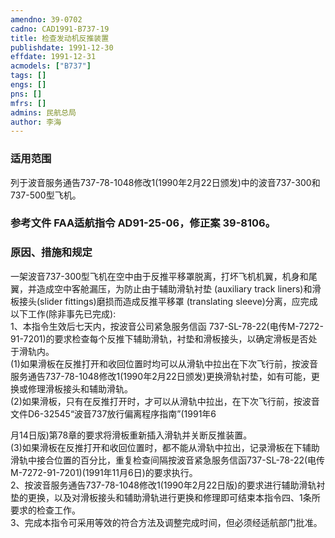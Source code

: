 ```yaml
---
amendno: 39-0702  
cadno: CAD1991-B737-19  
title: 检查发动机反推装置  
publishdate: 1991-12-30  
effdate: 1991-12-31  
acmodels: ["B737"]  
tags: []  
engs: []  
pns: []  
mfrs: []  
admins: 民航总局  
author: 李海  
---
```

  
### 适用范围  
列于波音服务通告737-78-1048修改1(1990年2月22日颁发)中的波音737-300和737-500型飞机。  
  
<!--more-->  
### 参考文件    FAA适航指令 AD91-25-06，修正案 39-8106。  
  
### 原因、措施和规定  
一架波音737-300型飞机在空中由于反推平移罩脱离，打坏飞机机翼，机身和尾翼，并造成空中客舱漏压，为防止由于辅助滑轨衬垫 (auxiliary track liners)和滑板接头(slider fittings)磨损而造成反推平移罩 (translating sleeve)分离，应完成以下工作(除非事先已完成):  
 1、本指令生效后七天内，按波音公司紧急服务信函 737-SL-78-22(电传M-7272-91-7201)的要求检查每个反推下辅助滑轨，衬垫和滑板接头，以确定滑板是否处于滑轨内。  
      (1)如果滑板在反推打开和收回位置时均可以从滑轨中拉出在下次飞行前，按波音服务通告737-78-1048修改1(1990年2月22日颁发)更换滑轨衬垫，如有可能，更换或修理滑板接头和辅助滑轨。  
      (2)如果滑板，只有在反推打开时，才可以从滑轨中拉出，在下次飞行前，按波音文件D6-32545“波音737放行偏离程序指南”(1991年6  
  
  
月14日版)第78章的要求将滑板重新插入滑轨并关断反推装置。  
      (3)如果滑板在反推打开和收回位置时，都不能从滑轨中拉出，记录滑板在下辅助滑轨中接合位置的百分比，重复检查间隔按波音紧急服务信函737-SL-78-22(电传M-7272-91-7201)(1991年11月6日)的要求执行。  
2、按波音服务通告737-78-1048修改1(1990年2月22日版)的要求进行辅助滑轨衬垫的更换，以及对滑板接头和辅助滑轨进行更换和修理即可结束本指令四、1条所要求的检查工作。  
3、完成本指令可采用等效的符合方法及调整完成时间，但必须经适航部门批准。  
